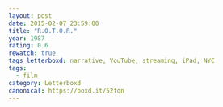 ```yaml
---
layout: post 
date: 2015-02-07 23:59:00
title: "R.O.T.O.R."
year: 1987
rating: 0.6
rewatch: true
tags_letterboxd: narrative, YouTube, streaming, iPad, NYC
tags:
  - film
category: Letterboxd
canonical: https://boxd.it/52fqn
---
```

